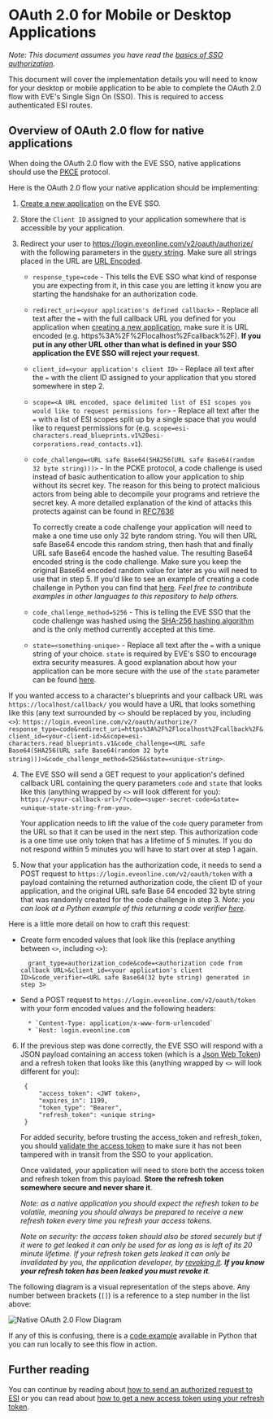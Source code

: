 # OAuth 2.0 for Mobile or Desktop Applications
*Note: This document assumes you have read the [basics of SSO authorization](sso_authorization_flow.md).*

This document will cover the implementation details you will need to know for your desktop or mobile application to be able to complete the OAuth 2.0 flow with EVE's Single Sign On (SSO). This is required to access authenticated ESI routes.

## Overview of OAuth 2.0 flow for native applications

When doing the OAuth 2.0 flow with the EVE SSO, native applications should use the [PKCE](https://www.oauth.com/oauth2-servers/pkce/) protocol.

Here is the OAuth 2.0 flow your native application should be implementing:

1. [Create a new application](creating_sso_application.md) on the EVE SSO.

2. Store the `Client ID` assigned to your application somewhere that is accessible by your application.

3. Redirect your user to https://login.eveonline.com/v2/oauth/authorize/ with the following parameters in the [query string](https://en.wikipedia.org/wiki/Query_string). Make sure all strings placed in the URL are [URL Encoded](https://en.wikipedia.org/wiki/Percent-encoding).

    * `response_type=code` - This tells the EVE SSO what kind of response you are expecting from it, in this case you are letting it know you are starting the handshake for an authorization code.

    * `redirect_uri=<your application's defined callback>` - Replace all text after the `=` with the full callback URL you defined for you application when [creating a new application](creating_sso_application.md), make sure it is URL encoded (e.g. https%3A%2F%2Flocalhost%2Fcallback%2F). **If you put in any other URL other than what is defined in your SSO application the EVE SSO will reject your request**.

    * `client_id=<your application's client ID>` - Replace all text after the `=` with the client ID assigned to your application that you stored somewhere in step 2.

    * `scope=<A URL encoded, space delimited list of ESI scopes you would like to request permissions for>` - Replace all text after the `=` with a list of ESI scopes split up by a single space that you would like to request permissions for (e.g. `scope=esi-characters.read_blueprints.v1%20esi-corporations.read_contacts.v1`).

    * `code_challenge=<URL safe Base64(SHA256(URL safe Base64(random 32 byte string)))>` - In the PCKE protocol, a code challenge is used instead of basic authentication to allow your application to ship without its secret key. The reason for this being to protect malicious actors from being able to decompile your programs and retrieve the secret key. A more detailed explanation of the kind of attacks this protects against can be found in [RFC7636](https://tools.ietf.org/html/rfc7636#section-1)

        To correctly create a code challenge your application will need to make a one time use only 32 byte random string. You will then URL safe Base64 encode this random string, then hash that and finally URL safe Base64 encode the hashed value. The resulting Base64 encoded string is the code challenge. Make sure you keep the original Base64 encoded random value for later as you will need to use that in step 5. If you'd like to see an example of creating a code challenge in Python you can find that [here](https://github.com/esi/esi-docs/blob/master/examples/python/sso/esi_oauth_native.py). *Feel free to contribute examples in other languages to this repository to help others.*

    * `code_challenge_method=S256` - This is telling the EVE SSO that the code challenge was hashed using the [SHA-256 hashing algorithm](https://en.wikipedia.org/wiki/SHA-2) and is the only method currently accepted at this time.

    * `state=<something-unique>` - Replace all text after the `=` with a unique string of your choice. `state` is required by EVE's SSO to encourage extra security measures. A good explanation about how your application can be more secure with the use of the `state` parameter can be found [here](https://auth0.com/docs/protocols/oauth2/oauth-state).

If you wanted access to a character's blueprints and your callback URL was `https://localhost/callback/` you would have a URL that looks something like this (any text surrounded by `<>` should be replaced by you, including `<>`): `https://login.eveonline.com/v2/oauth/authorize/?response_type=code&redirect_uri=https%3A%2F%2Flocalhost%2Fcallback%2F&client_id=<your-client-id>&scope=esi-characters.read_blueprints.v1&code_challenge=<URL safe Base64(SHA256(URL safe Base64(random 32 byte string)))>&code_challenge_method=S256&state=<unique-string>`.

4. The EVE SSO will send a GET request to your application's defined callback URL containing the query parameters `code` and `state` that looks like this (anything wrapped by `<>` will look different for you): `https://<your-callback-url>/?code=<super-secret-code>&state=<unique-state-string-from-you>`.

    Your application needs to lift the value of the `code` query parameter from the URL so that it can be used in the next step. This authorization code is a one time use only token that has a lifetime of 5 minutes. If you do not respond within 5 minutes you will have to start over at step 1 again.

5. Now that your application has the authorization code, it needs to send a POST request to `https://login.eveonline.com/v2/oauth/token` with a payload containing the returned authorization code, the client ID of your application, and the original URL safe Base 64 encoded 32 byte string that was randomly created for the code challenge in step 3. *Note: you can look at a Python example of this returning a code verifier [here](https://github.com/esi/esi-docs/blob/master/examples/python/sso/esi_oauth_native.py)*.

Here is a little more detail on how to craft this request:

* Create form encoded values that look like this (replace anything between `<>`, including `<>`):

        grant_type=authorization_code&code=<authorization code from callback URL>&client_id=<your application's client ID>&code_verifier=<URL safe Base64(32 byte string) generated in step 3>  

* Send a POST request to `https://login.eveonline.com/v2/oauth/token` with your form encoded values and the following headers:

        * `Content-Type: application/x-www-form-urlencoded`
        * `Host: login.eveonline.com`

6. If the previous step was done correctly, the EVE SSO will respond with a JSON payload containing an access token (which is a [Json Web Token](https://jwt.io/introduction/)) and a refresh token that looks like this (anything wrapped by `<>` will look different for you):

        {
            "access_token": <JWT token>,
            "expires_in": 1199,
            "token_type": "Bearer",
            "refresh_token": <unique string>
        }

    For added security, before trusting the access_token and refresh_token, you should [validate the access token](validating_eve_jwt.md) to make sure it has not been tampered with in transit from the SSO to your application.

    Once validated, your application will need to store both the access token and refresh token from this payload. **Store the refresh token somewhere secure and never share it**.

    *Note: as a native application you should expect the refresh token to be volatile, meaning you should always be prepared to receive a new refresh token every time you refresh your access tokens.*

    *Note on security: the access token should also be stored securely but if it were to get leaked it can only be used for as long as is left of its 20 minute lifetime. If your refresh token gets leaked it can only be invalidated by you, the application developer, by [revoking it](revoking_refresh_tokens.md). **If you know your refresh token has been leaked you must revoke it**.*

The following diagram is a visual representation of the steps above. Any number between brackets (`[]`) is a reference to a step number in the list above:

![Native OAuth 2.0 Flow Diagram](img/native_oauth_flow.svg)

If any of this is confusing, there is a [code example](https://github.com/esi/esi-docs/blob/master/examples/python/sso/esi_oauth_native.py) available in Python that you can run locally to see this flow in action.

## Further reading
You can continue by reading about [how to send an authorized request to ESI](sending_esi_auth_request.md) or you can read about [how to get a new access token using your refresh token](refreshing_access_tokens.md).
